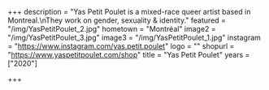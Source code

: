 +++
description = "Yas Petit Poulet is a mixed-race queer artist based in Montreal.\nThey work on gender, sexuality & identity."
featured = "/img/YasPetitPoulet_2.jpg"
hometown = "Montréal"
image2 = "/img/YasPetitPoulet_3.jpg"
image3 = "/img/YasPetitPoulet_1.jpg"
instagram = "https://www.instagram.com/yas.petit.poulet"
logo = ""
shopurl = "https://www.yaspetitpoulet.com/shop"
title = "Yas Petit Poulet"
years = ["2020"]

+++
